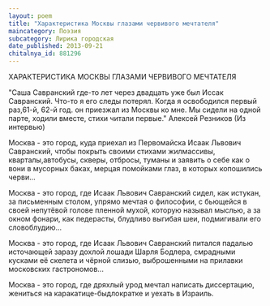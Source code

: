 ```yaml
---
layout: poem
title: "Характеристика Москвы глазами червивого мечтателя"
maincategory: Поэзия
subcategory: Лирика городская
date_published: 2013-09-21
chitalnya_id: 881296
---
```




ХАРАКТЕРИСТИКА МОСКВЫ ГЛАЗАМИ ЧЕРВИВОГО МЕЧТАТЕЛЯ

"Саша Савранский где-то лет через двадцать 
уже был Иссак Савранский. Что-то я его следы
потерял. Когда я освободился первый раз,61-й,
62-й год. он приезжал из Москвы ко мне. Мы
сидели на одной парте, ходили вместе, стихи
читали первые."
Алексей Резников
(Из интервью)

Москва - это город,
куда приехал из Первомайска 
Исаак Львович Савранский,
чтобы покрыть своими стихами
жилмассивы, кварталы,автобусы,
скверы, отбросы, туманы
и заявить о себе
как о вони в мусорных баках,
мерцая помойками глаз,
в которых копошились черви...

Москва - это город,
где Исаак Львович Савранский
сидел, как истукан, 
за письменным столом,
упрямо мечтая о философии,
с бьющейся в своей непутёвой голове 
пленной мухой, которую называл мыслью,
а за окном  фонари, как педерасты,
блудливо выгибая шеи,
подмигивали его словоблудию...

Москва - это город,
где Исаак Львович Савранский
питался падалью
источающей заразу
дохлой лошади Шарля Бодлера, 
смрадными кусками её скелета
и чёрной слизью,
выброшенными на прилавки
московских гастрономов...

Москва - это город,
где дряхлый урод
мечтал написать диссертацию,
жениться на каракатице-быдлократке
и уехать в Израиль.






